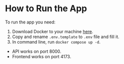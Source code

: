 # How to Run the App

To run the app you need:

1. Download Docker to your machine [here](https://www.docker.com/products/docker-desktop/).
2. Copy and rename `.env.template` to `.env` file and fill it.
3. In command line, run `docker compose up -d`.

- API works on port 8000.
- Frontend works on port 4173.
